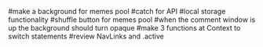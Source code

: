 #make a background for memes pool
#catch for API
#local storage functionality
#shuffle button for memes pool
#when the comment window is up the background should turn opaque
#make 3 functions at Context to switch statements
#review NavLinks and .active